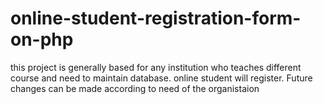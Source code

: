 # online-student-registration-form-on-php
this project is generally based for any institution who teaches different course and need to maintain database. online student will register. Future changes can be made according to need of the organistaion 
